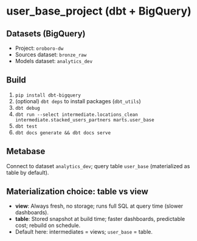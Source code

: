 # user_base_project (dbt + BigQuery)

## Datasets (BigQuery)
- Project: `oroboro-dw`
- Sources dataset: `bronze_raw`
- Models dataset: `analytics_dev`

## Build
1) `pip install dbt-bigquery`
2) (optional) `dbt deps` to install packages (`dbt_utils`)
3) `dbt debug`
4) `dbt run --select intermediate.locations_clean intermediate.stacked_users_partners marts.user_base`
5) `dbt test`
6) `dbt docs generate && dbt docs serve`

## Metabase
Connect to dataset `analytics_dev`; query table `user_base` (materialized as table by default).

## Materialization choice: table vs view
- **view**: Always fresh, no storage; runs full SQL at query time (slower dashboards).
- **table**: Stored snapshot at build time; faster dashboards, predictable cost; rebuild on schedule.
- Default here: intermediates = views; `user_base` = table.
